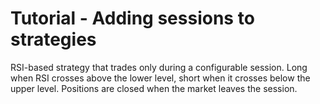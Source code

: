 # Tutorial - Adding sessions to strategies

RSI-based strategy that trades only during a configurable session. Long when RSI crosses above the lower level, short when it crosses below the upper level. Positions are closed when the market leaves the session.
